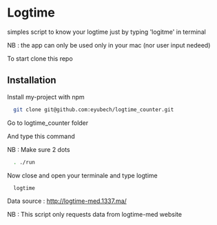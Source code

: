 # Logtime

simples script to know your logtime just by typing 'logitme' in terminal

NB : the app can only be used only in your mac (nor user input nedeed)

To start clone this repo
    


## Installation

Install my-project with npm

```bash
  git clone git@github.com:eyubech/logtime_counter.git
```

Go to logtime_counter folder

And type this command

NB : Make sure 2 dots

```bash
  . ./run
```
Now close and open your terminale and type logtime

```bash
  logtime
```


Data source :  http://logtime-med.1337.ma/

NB : This script only requests data from logtime-med website 
